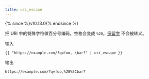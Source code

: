 ```yaml
---
title: uri_escape
---
```


{% since %}v10.13.0{% endsince %}

把 URI 中的特殊字符做百分号编码，空格会变成 `%20`。[保留字][reserved] 不会被转义。

输入
```liquid
{{ "https://example.com/?q=foo, \bar?" | uri_escape }}
```

输出
```text
https://example.com/?q=foo,%20%5Cbar?
```

[reserved]: https://en.wikipedia.org/wiki/Percent-encoding#Types_of_URI_characters
